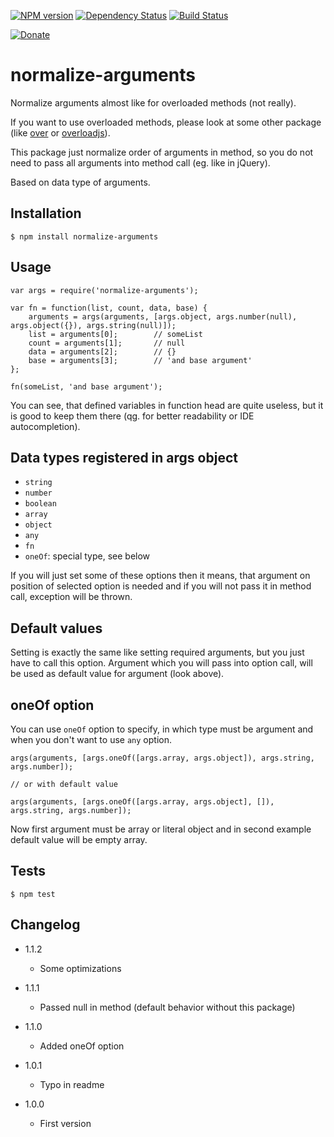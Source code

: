 [![NPM version](https://badge.fury.io/js/normalize-arguments.png)](http://badge.fury.io/js/normalize-arguments)
[![Dependency Status](https://gemnasium.com/sakren/node-normalize-arguments.png)](https://gemnasium.com/sakren/node-normalize-arguments)
[![Build Status](https://travis-ci.org/sakren/node-normalize-arguments.png?branch=master)](https://travis-ci.org/sakren/node-normalize-arguments)

[![Donate](http://b.repl.ca/v1/donate-PayPal-brightgreen.png)](https://www.paypal.com/cgi-bin/webscr?cmd=_s-xclick&hosted_button_id=LWVXQAPZ33USW)

# normalize-arguments

Normalize arguments almost like for overloaded methods (not really).

If you want to use overloaded methods, please look at some other package (like [over](https://npmjs.org/package/over)
or [overloadjs](https://npmjs.org/package/overloadjs)).

This package just normalize order of arguments in method, so you do not need to pass all arguments into method call
(eg. like in jQuery).

Based on data type of arguments.

## Installation

```
$ npm install normalize-arguments
```

## Usage

```
var args = require('normalize-arguments');

var fn = function(list, count, data, base) {
	arguments = args(arguments, [args.object, args.number(null), args.object({}), args.string(null)]);
	list = arguments[0];		// someList
	count = arguments[1];		// null
	data = arguments[2];		// {}
	base = arguments[3];		// 'and base argument'
};

fn(someList, 'and base argument');
```

You can see, that defined variables in function head are quite useless, but it is good to keep them there (qg. for better
readability or IDE autocompletion).

## Data types registered in args object

* `string`
* `number`
* `boolean`
* `array`
* `object`
* `any`
* `fn`
* `oneOf`: special type, see below

If you will just set some of these options then it means, that argument on position of selected option is needed and if
you will not pass it in method call, exception will be thrown.

## Default values

Setting is exactly the same like setting required arguments, but you just have to call this option. Argument which you will
pass into option call, will be used as default value for argument (look above).

## oneOf option

You can use `oneOf` option to specify, in which type must be argument and when you don't want to use `any` option.

```
args(arguments, [args.oneOf([args.array, args.object]), args.string, args.number]);

// or with default value

args(arguments, [args.oneOf([args.array, args.object], []), args.string, args.number]);
```

Now first argument must be array or literal object and in second example default value will be empty array.

## Tests

```
$ npm test
```

## Changelog

* 1.1.2
	+ Some optimizations

* 1.1.1
	+ Passed null in method (default behavior without this package)

* 1.1.0
	+ Added oneOf option

* 1.0.1
	+ Typo in readme

* 1.0.0
	+ First version